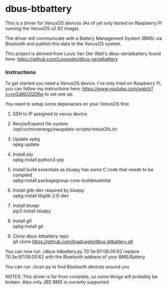 # dbus-btbattery
This is a driver for VenusOS devices (As of yet only tested on Raspberry Pi running the VenusOS v2.92 image). 

The driver will communicate with a Battery Management System (BMS) via Bluetooth and publish this data to the VenusOS system. 

This project is derived from Louis Van Der Walt's dbus-serialbattery found here: https://github.com/Louisvdw/dbus-serialbattery

### Instructions
To get started you need a VenusOS device. I've only tried on Raspberry Pi, you can follow my instructions here: https://www.youtube.com/watch?v=yvGdNOZQ0Rw
to set one up.


You need to setup some depenacies on your VenusOS first

1) SSH to IP assigned to venus device<br/>

2) Resize/Expand file system<br/>
/opt/victronenergy/swupdate-scripts/resize2fs.sh

3) Update opkg<br/>
opkg update

4) Install pip<br/>
opkg install python3-pip

5) Install build essentials as bluepy has some C code that needs to be compiled<br/>
opkg install packagegroup-core-buildessential

6) Install glib-dev required by bluepy<br/>
opkg install libglib-2.0-dev

7) Install bluepi<br/>
pip3 install bluepy

8) Install git<br/>
opkg install git

9) Clone dbus-btbattery repo<br/>
git clone https://github.com/bradcagle/dbus-btbattery.git


You can now run ./dbus-btbattery.py 70:3e:97:08:00:62
replace 70:3e:97:08:00:62 with the Bluetooth address of your BMS/Battery

You can run ./scan.py to find Bluetooth devices around you


NOTES: This driver is far from complete, so some things will probably be broken. Also only JBD BMS is currenly supported 


